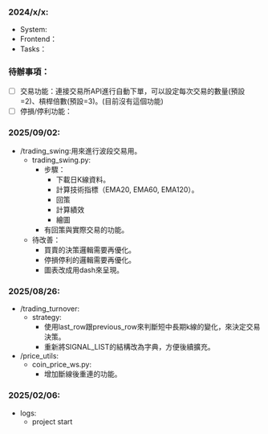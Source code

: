 ### 2024/x/x:
* System:
* Frontend：
* Tasks：

### 待辦事項：
* [ ] 交易功能：連接交易所API進行自動下單，可以設定每次交易的數量(預設=2)、槓桿倍數(預設=3)。(目前沒有這個功能)
* [ ] 停損/停利功能：

### 2025/09/02:
* /trading_swing:用來進行波段交易用。
  * trading_swing.py:
    * 步驟：
      * 下載日K線資料。
      * 計算技術指標（EMA20, EMA60, EMA120）。
      * 回策
      * 計算績效
      * 繪圖
    * 有回策與實際交易的功能。
  * 待改善：
    * 買賣的決策邏輯需要再優化。
    * 停損停利的邏輯需要再優化。
    * 圖表改成用dash來呈現。


### 2025/08/26:
* /trading_turnover:
  * strategy:
    * 使用last_row跟previous_row來判斷短中長期k線的變化，來決定交易決策。
    * 重新將SIGNAL_LIST的結構改為字典，方便後續擴充。
* /price_utils:
  * coin_price_ws.py:
    * 增加斷線後重連的功能。


### 2025/02/06:
* logs:
  * project start


